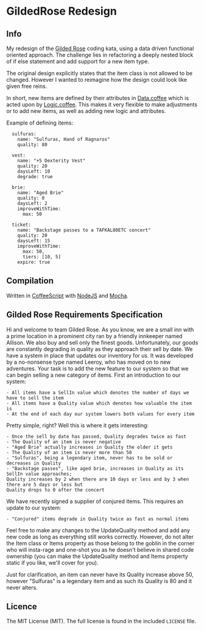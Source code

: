 # GildedRose Redesign

## Info

My redesign of the [Gilded Rose][gildedrose] coding kata, using a data driven functional 
oriented approach. The challenge lies in refactoring a deeply nested 
block of if else statement and add support for a new item type.

The original design explicitly states that the item class is not allowed to be changed. However I wanted to 
reimagine how the design could look like given free reins.

In short, new items are defined by their attributes in [Data.coffee](src/Data.coffee) which is acted upon by [Logic.coffee](src/Logic.coffee). 
This makes it very flexible to make adjustments or to add new items, as well as adding new logic and attributes.

Example of defining items:
```
  sulfuras:
    name: "Sulfuras, Hand of Ragnaros"
    quality: 80
    
  vest:
    name: "+5 Dexterity Vest"
    quality: 20
    daysLeft: 10
    degrade: true

  brie:
    name: "Aged Brie"
    quality: 0
    daysLeft: 2
    improveWithTime:
      max: 50

  ticket:
    name: "Backstage passes to a TAFKAL80ETC concert"
    quality: 20
    daysLeft: 15
    improveWithTime:
      max: 50,
      tiers: [10, 5]
    expire: true
```

## Compilation

Written in [CoffeeScript][coffee] with [NodeJS][nodejs] and [Mocha][mocha].

## Gilded Rose Requirements Specification

Hi and welcome to team Gilded Rose. As you know, we are a small inn with a prime location in a
prominent city ran by a friendly innkeeper named Allison. We also buy and sell only the finest goods.
Unfortunately, our goods are constantly degrading in quality as they approach their sell by date. We
have a system in place that updates our inventory for us. It was developed by a no-nonsense type named
Leeroy, who has moved on to new adventures. Your task is to add the new feature to our system so that
we can begin selling a new category of items. First an introduction to our system:

    - All items have a SellIn value which denotes the number of days we have to sell the item
    - All items have a Quality value which denotes how valuable the item is
    - At the end of each day our system lowers both values for every item

Pretty simple, right? Well this is where it gets interesting:

    - Once the sell by date has passed, Quality degrades twice as fast
    - The Quality of an item is never negative
    - "Aged Brie" actually increases in Quality the older it gets
    - The Quality of an item is never more than 50
    - "Sulfuras", being a legendary item, never has to be sold or decreases in Quality
    - "Backstage passes", like aged brie, increases in Quality as its SellIn value approaches;
    Quality increases by 2 when there are 10 days or less and by 3 when there are 5 days or less but
    Quality drops to 0 after the concert

We have recently signed a supplier of conjured items. This requires an update to our system:

    - "Conjured" items degrade in Quality twice as fast as normal items

Feel free to make any changes to the UpdateQuality method and add any new code as long as everything
still works correctly. However, do not alter the Item class or Items property as those belong to the
goblin in the corner who will insta-rage and one-shot you as he doesn't believe in shared code
ownership (you can make the UpdateQuality method and Items property static if you like, we'll cover
for you).

Just for clarification, an item can never have its Quality increase above 50, however "Sulfuras" is a
legendary item and as such its Quality is 80 and it never alters.


## Licence

The MIT License (MIT). The full license is found in the included `LICENSE` file.

[gildedrose]: https://github.com/emilybache/GildedRose-Refactoring-Kata
[coffee]: http://coffeescript.org/
[nodejs]: https://nodejs.org/en/
[mocha]: https://mochajs.org/
